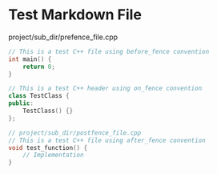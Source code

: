 # Test Markdown File

project/sub_dir/prefence_file.cpp
```c++
// This is a test C++ file using before_fence convention
int main() {
    return 0;
}
```

```project/sub_dir/onfence_file.hpp
// This is a test C++ header using on_fence convention
class TestClass {
public:
    TestClass() {}
};
```

```c++
// project/sub_dir/postfence_file.cpp
// This is a test C++ file using after_fence convention
void test_function() {
    // Implementation
}
```
